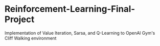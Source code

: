 # Reinforcement-Learning-Final-Project
Implementation of Value Iteration, Sarsa, and Q-Learning to OpenAI Gym's Cliff Walking environment
